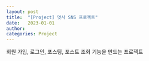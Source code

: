 ```yaml
---
layout: post
title:  "[Project] 멋사 SNS 프로젝트"
date:   2023-01-01 
author: 
categories: Project
---
```


회원 가입, 로그인, 포스팅, 포스트 조회 기능을 만드는 프로젝트 
